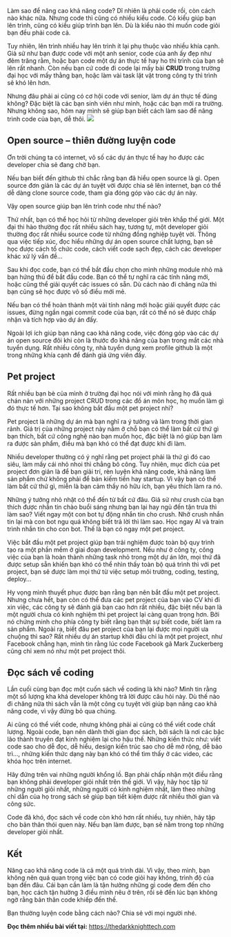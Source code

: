 Làm sao để nâng cao khả năng code? Dĩ nhiên là phải code rồi, còn cách nào khác nữa. Nhưng code thì cũng có nhiều kiểu code. Có kiểu giúp bạn lên trình, cũng có kiểu giúp trình bạn lên. Dù là kiểu nào thì muốn code giỏi bạn đều phải code cả.

Tuy nhiên, lên trình nhiều hay lên trình ít lại phụ thuộc vào nhiều khía cạnh. Giả sử như bạn được code với một anh senior, code của anh ấy đẹp như đêm trăng rằm, hoặc bạn code một dự án thực tế hay ho thì trình của bạn sẽ lên rất nhanh. Còn nếu bạn cứ code đi code lại mấy bài **CRUD** trong trường đại học với mấy thằng bạn, hoặc làm vài task lặt vặt trong công ty thì trình sẽ khó lên hơn.

Nhưng đâu phải ai cũng có cơ hội code với senior, làm dự án thực tế đúng không? Đặc biệt là các bạn sinh viên như mình, hoặc các bạn mới ra trường. Nhưng không sao, hôm nay mình sẽ giúp bạn biết cách làm sao để nâng trình code của bạn, dễ thôi.
![](https://images.viblo.asia/b4200bff-3905-4cdc-bff1-458d10ae10be.jpg)

## Open source – thiên đường luyện code
Ơn trời chúng ta có internet, vô số các dự án thực tế hay ho được các developer chia sẻ đang chờ bạn.

Nếu bạn biết đến github thì chắc rằng bạn đã hiểu open source là gì. Open source đơn giản là các dự án tuyệt vời được chia sẻ lên internet, bạn có thể dễ dàng clone source code, tham gia đóng góp vào các dự án này.

Vậy open source giúp bạn lên trình code như thế nào?

Thứ nhất, bạn có thể học hỏi từ những developer giỏi trên khắp thế giới. Một đại thi hào thường đọc rất nhiều sách hay, tương tự, một developer giỏi thường đọc rất nhiều source code từ những đồng nghiệp tuyệt vời. Thông qua việc tiếp xúc, đọc hiểu những dự án open source chất lượng, bạn sẽ học được cách tổ chức code, cách viết code sạch đẹp, cách các developer khác xử lý vấn đề…

Sau khi đọc code, bạn có thể bắt đầu chọn cho mình những module nhỏ mà bạn hứng thú để bắt đầu code. Bạn có thể tự nghĩ ra các tính năng mới, hoặc cũng thể giải quyết các issues có sẵn. Dù cách nào đi chăng nữa thì bạn cũng sẽ học được vô số điều mới mẻ.

Nếu bạn có thể hoàn thành một vài tính năng mới hoặc giải quyết được các issues, đừng ngần ngại commit code của bạn, rất có thể nó sẽ được chấp nhận và tích hợp vào dự án đấy.

Ngoài lợi ích giúp bạn nâng cao khả năng code, việc đóng góp vào các dự án open source đôi khi còn là thước đo khả năng của bạn trong mắt các nhà tuyển dụng. Rất nhiều công ty, nhà tuyển dụng xem profile github là một trong những khía cạnh để đánh giá ứng viên đấy.

## Pet project
Rất nhiều bạn bè của mình ở trường đại học nói với mình rằng họ đã quá chán nản với những project CRUD trong các đồ án môn học, họ muốn làm gì đó thực tế hơn. Tại sao không bắt đầu một pet project nhỉ?

Pet project là những dự án mà bạn nghĩ ra ý tưởng và làm trong thời gian rảnh. Giá trị của những project này nằm ở chỗ bạn có thể làm bất cứ thứ gì bạn thích, bất cứ công nghệ nào bạn muốn học, đặc biệt là nó giúp bạn làm ra được sản phẩm, điều mà bạn khó có thể đạt được khi đi làm.

Nhiều developer thường có ý nghĩ rằng pet project phải là thứ gì đó cao siêu, làm mấy cái nhỏ nhoi thì chẳng bõ công. Tuy nhiên, mục đích của pet project đơn giản là để bạn giải trí, rèn luyện khả năng code, khả năng làm sản phẩm chứ không phải để bán kiếm tiền hay startup. Vì vậy bạn có thể làm bất cứ thứ gì, miễn là bạn cảm thấy nó hữu ích, bạn yêu thích làm ra nó.

Những ý tưởng nhỏ nhặt có thể đến từ bất cứ đâu. Giả sử như crush của bạn thích được nhắn tin chào buổi sáng nhưng bạn lại hay ngủ đến tận trưa thì làm sao? Viết ngay một con bot tự động nhắn tin cho crush. Nhỡ crush nhắn tin lại mà con bot ngu quá không biết trả lời thì làm sao. Học ngay AI và train trình nhắn tin cho con bot. Thế là bạn có ngay một pet project.

Việc bắt đầu một pet project giúp bạn trải nghiệm được toàn bộ quy trình tạo ra một phần mềm ở giai đoạn development. Nếu như ở công ty, công việc của bạn là hoàn thành những task nhỏ trong một dự án lớn, mọi thứ đã được setup sẵn khiến bạn khó có thể nhìn thấy toàn bộ quá trình thì với pet project, bạn sẽ được làm mọi thứ từ việc setup môi trường, coding, testing, deploy…

Hy vọng mình thuyết phục được bạn rằng bạn nên bắt đầu một pet project. Nhưng chưa hết, bạn còn có thể đưa các pet project của bạn vào CV khi đi xin việc, các công ty sẽ đánh giá bạn cao hơn rất nhiều, đặc biệt nếu bạn là một người chưa có kinh nghiệm thì pet project lại càng quan trọng hơn. Bởi nó chứng minh cho phía công ty biết rằng bạn thật sự biết code, biết làm ra sản phẩm. Ngoài ra, biết đâu pet project của bạn lại được mọi người ưa chuộng thì sao? Rất nhiều dự án startup khởi đầu chỉ là một pet project, như Facebook chẳng hạn, mình tin rằng lúc code Facebook gã Mark Zuckerberg cũng chỉ xem nó như một pet project thôi.

## Đọc sách về coding
Lần cuối cùng bạn đọc một cuốn sách về coding là khi nào? Mình tin rằng một số lượng kha khá developer không trả lời được câu hỏi này. Dù thế nào đi chăng nữa thì sách vẫn là một công cụ tuyệt vời giúp bạn nâng cao khả năng code, vì vậy đừng bỏ qua chúng.

Ai cũng có thể viết code, nhưng không phải ai cũng có thể viết code chất lượng. Ngoài code, bạn nên dành thời gian đọc sách, bởi sách là nơi các bậc lão thành truyền đạt kinh nghiệm lại cho hậu thế. Những kiến thức như: viết code sao cho dễ đọc, dễ hiểu, design kiến trúc sao cho dễ mở rộng, dễ bảo trì…, những kiến thức dạng này bạn khó có thể tìm thấy ở các video, các khóa học trên internet.

Hãy đứng trên vai những người khổng lồ. Bạn phải chấp nhận một điều rằng bạn không phải developer giỏi nhất trên thế giới. Vì vậy, hãy học tập từ những người giỏi nhất, những người có kinh nghiệm nhất, làm theo những chỉ dẫn của họ trong sách sẽ giúp bạn tiết kiệm được rất nhiều thời gian và công sức.

Code đã khó, đọc sách về code còn khó hơn rất nhiều, tuy nhiên, hãy tập cho bản thân thói quen này. Nếu bạn làm được, bạn sẽ nằm trong top những developer giỏi nhất.

## Kết
Nâng cao khả năng code là cả một quá trình dài. Vì vậy, theo mình, bạn không nên quá quan trọng việc bạn có code giỏi hay không, trình độ của bạn đến đâu. Cái bạn cần làm là tận hưởng những gì code đem đến cho bạn, học cách tận hưởng 3 điều mình nêu ở trên, rồi sẽ đến lúc bạn không ngờ rằng bản thân code khiếp đến thế.

Bạn thường luyện code bằng cách nào? Chia sẻ với mọi người nhé.


**Đọc thêm nhiều bài viết tại:** https://thedarkknighttech.com